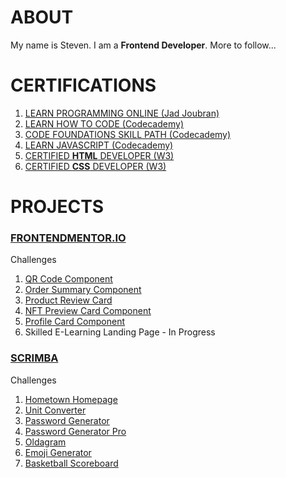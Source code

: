# ABOUT

My name is Steven.  I am a __Frontend Developer__.  More to follow...

<link rel="stylesheet" href="https://cdn.jsdelivr.net/gh/devicons/devicon@latest/devicon.min.css">


<i class="devicon-html5-plain-wordmark colored"></i>
<i class="devicon-css3-plain-wordmark colored"></i>
<i class="devicon-javascript-plain colored"></i>


# CERTIFICATIONS

1. [LEARN PROGRAMMING ONLINE (Jad Joubran)](https://github.com/javascriptooo/javascriptooo/blob/master/certifications/certificate_of_completion_learn_programming_online_steven_orr.pdf)
2. [LEARN HOW TO CODE (Codecademy)](https://github.com/javascriptooo/javascriptooo/blob/master/certifications/certificate_of_completion_learn_how_to_code_course_steven_orr.pdf)
3. [CODE FOUNDATIONS SKILL PATH (Codecademy)](https://github.com/javascriptooo/javascriptooo/blob/master/certifications/certificate_of_completion_code_foundations_skill_path_steven_orr.pdf)
4. [LEARN JAVASCRIPT (Codecademy)](https://github.com/javascriptooo/javascriptooo/blob/master/certifications/certificate_of_completion_learn_javascript_course_steven_orr.pdf)
5. [CERTIFIED __HTML__ DEVELOPER (W3)](https://github.com/javascriptooo/javascriptooo/blob/master/certifications/certificate_of_completion_html_steven_orr.pdf)
6. [CERTIFIED __CSS__ DEVELOPER (W3)](https://github.com/javascriptooo/javascriptooo/blob/master/certifications/certificate_of_completion_css_steven_orr.pdf)


# PROJECTS

### [FRONTENDMENTOR.IO](https://github.com/javascriptooo/frontendmentorio)

Challenges
1. [QR Code Component](https://jsooo-fe-mentor-qr-code-component.netlify.app)
2. [Order Summary Component](https://jsooo-fe-mentor-order-summary-comp.netlify.app/)
3. [Product Review Card](https://jsooo-fe-mentor-product-preview-card.netlify.app/)
4. [NFT Preview Card Component](https://jsooo-fe-mentor-nft-preview-card.netlify.app/)
5. [Profile Card Component](https://jsooo-fe-mentor-profile-card-comp.netlify.app/)
6. Skilled E-Learning Landing Page - In Progress

### [SCRIMBA](https://github.com/javascriptooo/scrimba)
Challenges
1. [Hometown Homepage](https://jsooo-scrimba-hometown-homepage.netlify.app/)
2. [Unit Converter](https://jsooo-scrimba-unit-converter.netlify.app/)
3. [Password Generator](https://jsooo-scrimba-password-generator.netlify.app/)
4. [Password Generator Pro](https://jsooo-scrimba-password-generator-pro.netlify.app/)
5. [Oldagram](https://jsooo-scrimba-oldagram.netlify.app/)
6. [Emoji Generator](https://jsooo-scrimba-emoji-generator.netlify.app/)
7. [Basketball Scoreboard](https://jsooo-scrimba-basketball-scoreboard.netlify.app/)

